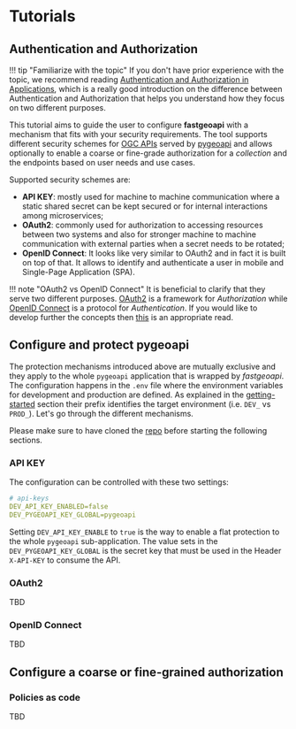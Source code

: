 # Tutorials

## Authentication and Authorization

!!! tip "Familiarize with the topic"
If you don't have prior experience with the topic, we recommend reading [Authentication and Authorization in Applications](https://www.permit.io/blog/authentication-vs-authorization), which is a really good introduction on the difference between Authentication and Authorization that helps you understand how they focus on two different purposes.

This tutorial aims to guide the user to configure **fastgeoapi** with a mechanism that fits with your security requirements.
The tool supports different security schemes for [OGC APIs](https://ogcapi.ogc.org/) served by [pygeoapi](https://pygeoapi.io) and allows optionally to enable a coarse or fine-grade authorization for a _collection_ and the endpoints based on user needs and use cases.

Supported security schemes are:

- **API KEY**: mostly used for machine to machine communication where a static shared secret can be kept secured or for internal interactions among microservices;
- **OAuth2**: commonly used for authorization to accessing resources between two systems and also for stronger machine to machine communication with external parties when a secret needs to be rotated;
- **OpenID Connect**: It looks like very similar to OAuth2 and in fact it is built on top of that. It allows to identify and authenticate a user in mobile and Single-Page Application (SPA).

!!! note "OAuth2 vs OpenID Connect"
It is beneficial to clarify that they serve two different purposes. [OAuth2](https://en.wikipedia.org/wiki/OAuth) is a framework for _Authorization_ while [OpenID Connect](https://openid.net/developers/how-connect-works/) is a protocol for _Authentication_. If you would like to develop further the concepts then [this]() is an appropriate read.

## Configure and protect pygeoapi

The protection mechanisms introduced above are mutually exclusive and they apply to the whole `pygeoapi` application that is wrapped by _fastgeoapi_.
The configuration happens in the `.env` file where the environment variables for development and production are defined. As explained in the [getting-started](getting-started.md) section their prefix identifies the target environment (i.e. `DEV_` vs `PROD_`). Let's go through the different mechanisms.

Please make sure to have cloned the [repo](https://github.com/geobeyond/fastgeoapi) before starting the following sections.

### API KEY

The configuration can be controlled with these two settings:

```yml
# api-keys
DEV_API_KEY_ENABLED=false
DEV_PYGEOAPI_KEY_GLOBAL=pygeoapi
```

Setting `DEV_API_KEY_ENABLE` to `true` is the way to enable a flat protection to the whole `pygeoapi` sub-application. The value sets in the `DEV_PYGEOAPI_KEY_GLOBAL` is the secret key that must be used in the Header `X-API-KEY` to consume the API.

### OAuth2

TBD

### OpenID Connect

TBD

## Configure a coarse or fine-grained authorization

### Policies as code

TBD
